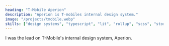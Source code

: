 ```yaml
---
heading: "T-Mobile Aperion"
description: "Aperion is T-mobiles internal design system."
image: "/projects/tmobile.webp"
skills: ["design systems", "typescript", "lit", "rollup", "scss", "storybook", "wcag", "react", "webpack", "jest"]
---
```


I was the lead on T-Mobile's internal design system, Aperion.
